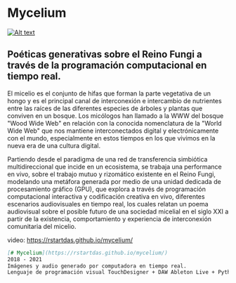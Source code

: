 # Mycelium

[![Alt text](https://github.com/rstartdas/mycelium/blob/master/img/mycexxxxxx-jpg-peq.jpg)](https://rstartdas.github.io/mycelium/)

## Poéticas generativas sobre el Reino Fungi a través de la programación computacional en tiempo real.

El micelio es el conjunto de hifas que forman la parte vegetativa de un hongo y es el principal canal de interconexión e intercambio de nutrientes entre las raíces de las diferentes especies de árboles y plantas que conviven en un bosque. Los micólogos han llamado a la WWW del bosque "Wood Wide Web" en relación con la conocida nomenclatura de la "World Wide Web" que nos mantiene interconectados digital y electrónicamente con el mundo, especialmente en estos tiempos en los que vivimos en la nueva era de una cultura digital. 

Partiendo desde el paradigma de una red de transferencia simbiótica multidireccional que incide en un ecosistema, se trabaja una performance en vivo, sobre el trabajo mutuo y rizomático existente en el Reino Fungi, modelando una metáfora generada por medio de una unidad dedicada de procesamiento gráfico (GPU), que explora a través de programación computacional interactiva y codificación creativa en vivo, diferentes escenarios audiovisuales en tiempo real, los cuales relatan un poema audiovisual sobre el posible futuro de una sociedad micelial en el siglo XXI a partir de la existencia, comportamiento y experiencia de interconexión comunitaria del micelio.

video: https://rstartdas.github.io/mycelium/

```markdown
[# Mycelium](https://rstartdas.github.io/mycelium/)
2018 - 2021
Imágenes y audio generado por computadora en tiempo real. 
Lenguaje de programación visual TouchDesigner + DAW Ableton Live + Python
```
